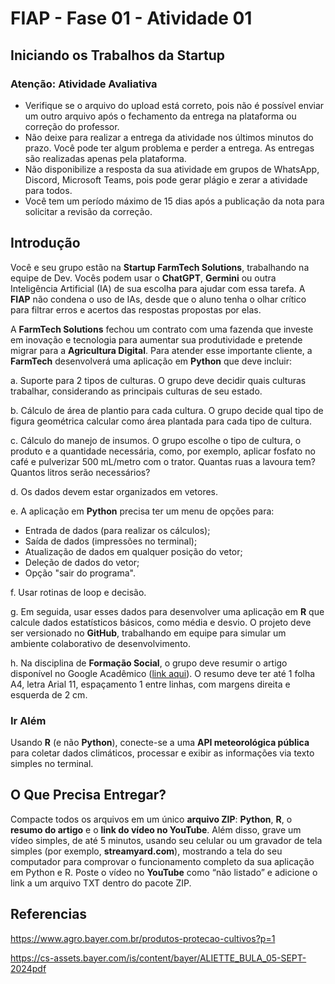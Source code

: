 # FIAP - Fase 01 - Atividade 01

## Iniciando os Trabalhos da Startup

### Atenção: Atividade Avaliativa

- Verifique se o arquivo do upload está correto, pois não é possível enviar um outro arquivo após o fechamento da entrega na plataforma ou correção do professor.
- Não deixe para realizar a entrega da atividade nos últimos minutos do prazo. Você pode ter algum problema e perder a entrega. As entregas são realizadas apenas pela plataforma.
- Não disponibilize a resposta da sua atividade em grupos de WhatsApp, Discord, Microsoft Teams, pois pode gerar plágio e zerar a atividade para todos.
- Você tem um período máximo de 15 dias após a publicação da nota para solicitar a revisão da correção.

## Introdução

Você e seu grupo estão na **Startup FarmTech Solutions**, trabalhando na equipe de Dev. Vocês podem usar o **ChatGPT**, **Germini** ou outra Inteligência Artificial (IA) de sua escolha para ajudar com essa tarefa. A **FIAP** não condena o uso de IAs, desde que o aluno tenha o olhar crítico para filtrar erros e acertos das respostas propostas por elas.

A **FarmTech Solutions** fechou um contrato com uma fazenda que investe em inovação e tecnologia para aumentar sua produtividade e pretende migrar para a **Agricultura Digital**. Para atender esse importante cliente, a **FarmTech** desenvolverá uma aplicação em **Python** que deve incluir:

a. Suporte para 2 tipos de culturas. O grupo deve decidir quais culturas trabalhar, considerando as principais culturas de seu estado.

b. Cálculo de área de plantio para cada cultura. O grupo decide qual tipo de figura geométrica calcular como área plantada para cada tipo de cultura.

c. Cálculo do manejo de insumos. O grupo escolhe o tipo de cultura, o produto e a quantidade necessária, como, por exemplo, aplicar fosfato no café e pulverizar 500 mL/metro com o trator. Quantas ruas a lavoura tem? Quantos litros serão necessários?

d. Os dados devem estar organizados em vetores.

e. A aplicação em **Python** precisa ter um menu de opções para:
   - Entrada de dados (para realizar os cálculos);
   - Saída de dados (impressões no terminal);
   - Atualização de dados em qualquer posição do vetor;
   - Deleção de dados do vetor;
   - Opção "sair do programa".

f. Usar rotinas de loop e decisão.

g. Em seguida, usar esses dados para desenvolver uma aplicação em **R** que calcule dados estatísticos básicos, como média e desvio. O projeto deve ser versionado no **GitHub**, trabalhando em equipe para simular um ambiente colaborativo de desenvolvimento.

h. Na disciplina de **Formação Social**, o grupo deve resumir o artigo disponível no Google Acadêmico ([link aqui](https://www.alice.cnptia.embrapa.br/alice/bitstream/doc/1003485/1/CAP8.pdf)). O resumo deve ter até 1 folha A4, letra Arial 11, espaçamento 1 entre linhas, com margens direita e esquerda de 2 cm.

### Ir Além

Usando **R** (e não **Python**), conecte-se a uma **API meteorológica pública** para coletar dados climáticos, processar e exibir as informações via texto simples no terminal.

## O Que Precisa Entregar?

Compacte todos os arquivos em um único **arquivo ZIP**: **Python**, **R**, o **resumo do artigo** e o **link do vídeo no YouTube**. Além disso, grave um vídeo simples, de até 5 minutos, usando seu celular ou um gravador de tela simples (por exemplo, **streamyard.com**), mostrando a tela do seu computador para comprovar o funcionamento completo da sua aplicação em Python e R. Poste o vídeo no **YouTube** como “não listado” e adicione o link a um arquivo TXT dentro do pacote ZIP.

## Referencias

https://www.agro.bayer.com.br/produtos-protecao-cultivos?p=1

https://cs-assets.bayer.com/is/content/bayer/ALIETTE_BULA_05-SEPT-2024pdf
